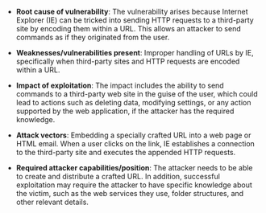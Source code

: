 - **Root cause of vulnerability**: The vulnerability arises because Internet Explorer (IE) can be tricked into sending HTTP requests to a third-party site by encoding them within a URL. This allows an attacker to send commands as if they originated from the user.

- **Weaknesses/vulnerabilities present**: Improper handling of URLs by IE, specifically when third-party sites and HTTP requests are encoded within a URL.

- **Impact of exploitation**: The impact includes the ability to send commands to a third-party web site in the guise of the user, which could lead to actions such as deleting data, modifying settings, or any action supported by the web application, if the attacker has the required knowledge.

- **Attack vectors**: Embedding a specially crafted URL into a web page or HTML email. When a user clicks on the link, IE establishes a connection to the third-party site and executes the appended HTTP requests.

- **Required attacker capabilities/position**: The attacker needs to be able to create and distribute a crafted URL. In addition, successful exploitation may require the attacker to have specific knowledge about the victim, such as the web services they use, folder structures, and other relevant details.